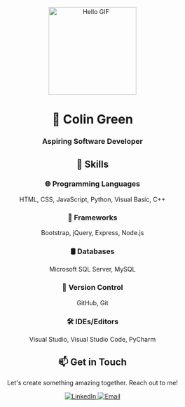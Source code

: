 <!-- Header -->
<p align="center">
  <img src="https://i.pinimg.com/originals/b7/43/52/b743527a755c9e382579da4eb63c03d1.gif" width="200" height="200" alt="Hello GIF">
</p>

<!-- Title -->
<h1 align="center">🚀 Colin Green</h1>

<!-- Subtitle -->
<h3 align="center">Aspiring Software Developer</h3>

<!-- Skills Section -->
<h2 align="center">💼 Skills</h2>

<!-- Programming Languages -->
<div align="center">
  <h3>🌐 Programming Languages</h3>
  <p>HTML, CSS, JavaScript, Python, Visual Basic, C++</p>
</div>

<!-- Frameworks -->
<div align="center">
  <h3>🚀 Frameworks</h3>
  <p>Bootstrap, jQuery, Express, Node.js</p>
</div>

<!-- Databases -->
<div align="center">
  <h3>🛢️ Databases</h3>
  <p>Microsoft SQL Server, MySQL</p>
</div>

<!-- Version Control -->
<div align="center">
  <h3>🔗 Version Control</h3>
  <p>GitHub, Git</p>
</div>

<!-- IDEs/Editors -->
<div align="center">
  <h3>🛠️ IDEs/Editors</h3>
  <p>Visual Studio, Visual Studio Code, PyCharm</p>
</div>

<!-- Contact Section -->
<h2 align="center">📫 Get in Touch</h2>

<p align="center">
  Let's create something amazing together. Reach out to me!
</p>

<!-- Social Media and Email Links -->
<p align="center">
  <a href="https://www.linkedin.com/in/colin-g-5aa750228?lipi=urn%3Ali%3Apage%3Aprofile_edit_contact_info%3Be0fe7cbc-4d91-4242-b558-6a96c68384bb">
    <img src="https://img.icons8.com/fluency/48/000000/linkedin.png" alt="LinkedIn">
  </a>
  <a href="mailto:colingreen116@gmail.com">
    <img src="https://img.icons8.com/color/48/000000/email.png" alt="Email">
  </a>
</p>
